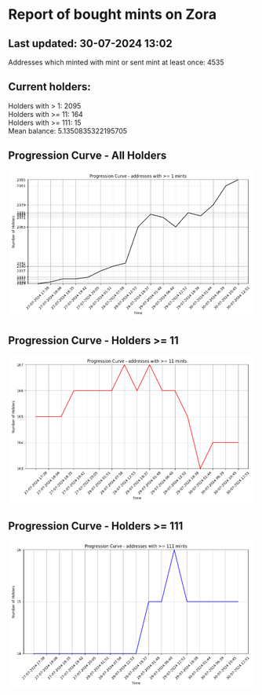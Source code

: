 # Report of bought mints on Zora
## Last updated: 30-07-2024 13:02
Addresses which minted with mint or sent mint at least once: 4535

## Current holders:
Holders with > 1: 2095  
Holders with >= 11: 164  
Holders with >= 111: 15  
Mean balance: 5.1350835322195705  

## Progression Curve - All Holders
![addresses with >= 1 mint](progression_curve_all.png)
## Progression Curve - Holders >= 11
![addresses with >= 11 mints](progression_curve_gt_11.png)
## Progression Curve - Holders >= 111
![addresses with >= 111 mints](progression_curve_gt_111.png)
